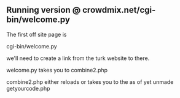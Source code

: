 Running version @ crowdmix.net/cgi-bin/welcome.py
---
The first off site page is

cgi-bin/welcome.py

we'll need to create a link from the turk website to there.

welcome.py takes you to combine2.php

combine2.php either reloads or takes you to the as of yet unmade getyourcode.php 
